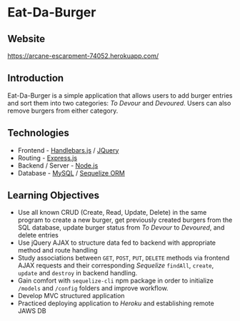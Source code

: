 # Eat-Da-Burger

## Website

https://arcane-escarpment-74052.herokuapp.com/

## Introduction

Eat-Da-Burger is a simple application that allows users to add burger entries and sort them into two categories: *To Devour* and *Devoured*. Users can also remove burgers from either category.

## Technologies
- Frontend - [Handlebars.js](http://handlebarsjs.com/ "Handlebars Docs") / [JQuery](https://jquery.com/ "JQuery Docs")
- Routing - [Express.js](https://expressjs.com/ "Express Docs")
- Backend / Server - [Node.js](https://nodejs.org/en/ "Node Docs")
- Database - [MySQL](https://www.mysql.com/ "MySQL Docs") / [Sequelize ORM](http://docs.sequelizejs.com/ "Sequelize Docs")

## Learning Objectives

- Use all known CRUD (Create, Read, Update, Delete) in the same program to create a new burger, get previously created burgers from the SQL database, update burger status from *To Devour* to *Devoured*, and delete entries
- Use jQuery AJAX to structure data fed to backend with appropriate method and route handling
- Study associations between `GET`, `POST`, `PUT`, `DELETE` methods via frontend AJAX requests and their corresponding *Sequelize* `findAll`, `create`, `update` and `destroy` in backend handling.
- Gain comfort with `sequelize-cli` npm package in order to initialize `/models` and `/config` folders and improve workflow.
- Develop MVC structured application
- Practiced deploying application to *Heroku* and establishing remote JAWS DB
